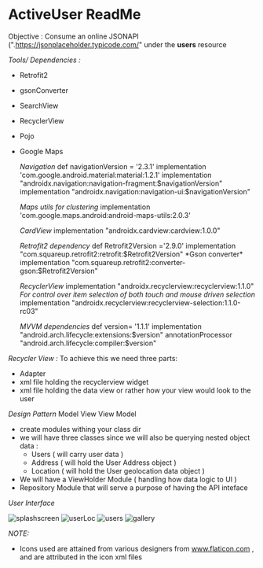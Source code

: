 # ActiveUser ReadMe

Objective : Consume an online JSONAPI (".https://jsonplaceholder.typicode.com/" under the **users** resource

*Tools/ Dependencies :*
- Retrofit2
- gsonConverter
- SearchView 
- RecyclerView
- Pojo
- Google Maps

    *Navigation*
    def navigationVersion = '2.3.1'
    implementation 'com.google.android.material:material:1.2.1'
    implementation "androidx.navigation:navigation-fragment:$navigationVersion"
    implementation "androidx.navigation:navigation-ui:$navigationVersion"

    *Maps utils for clustering*
    implementation 'com.google.maps.android:android-maps-utils:2.0.3'

    *CardView*
    implementation "androidx.cardview:cardview:1.0.0"

    *Retrofit2 dependency*
    def Retrofit2Version ='2.9.0'
    implementation "com.squareup.retrofit2:retrofit:$Retrofit2Version"
    *Gson converter*
    implementation "com.squareup.retrofit2:converter-gson:$Retrofit2Version"

    *RecyclerView*
    implementation "androidx.recyclerview:recyclerview:1.1.0"
    *For control over item selection of both touch and mouse driven selection*
    implementation "androidx.recyclerview:recyclerview-selection:1.1.0-rc03"

     *MVVM dependencies*
    def version= '1.1.1'
    implementation "android.arch.lifecycle:extensions:$version"
    annotationProcessor "android.arch.lifecycle:compiler:$version"


*Recycler View :* 
To achieve this we need three parts: 
-  Adapter
- xml file holding the recyclerview widget
- xml file holding the data view or rather how your view would look to the user


*Design Pattern*
 Model View View Model
 - create modules withing your class dir
 - we will have three classes since we will also be querying nested object data : 
     - Users ( will carry user data )
     - Address ( will hold the User Address object )
     - Location ( will hold the User geolocation data object ) 
 - We will have a ViewHolder Module ( handling how data logic to UI )
 - Repository Module that will serve a purpose of having the API inteface 
 
*User Interface*

 ![splashscreen](https://user-images.githubusercontent.com/42699812/103455050-69b8bf80-4ce1-11eb-8b70-b92ecec789c4.png)
![userLoc](https://user-images.githubusercontent.com/42699812/103455060-7fc68000-4ce1-11eb-8af6-364d192c8565.png)
![users](https://user-images.githubusercontent.com/42699812/103455061-8228da00-4ce1-11eb-89e2-131a204f385d.png)
![gallery](https://user-images.githubusercontent.com/42699812/103455234-573f8580-4ce3-11eb-892b-cbcbb4d69999.png)

  *NOTE:*
   - Icons used are attained from various designers from www.flaticon.com , and are attributed in the icon xml files

 
